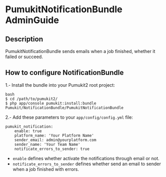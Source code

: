 PumukitNotificationBundle AdminGuide
====================================

Description
-----------

PumukitNotificationBundle sends emails when a job finished, whether it failed or succeed.

How to configure NotificationBundle
-----------------------------------

1.- Install the bundle into your Pumukit2 root project:

```
bash
$ cd /path/to/pumukit2/
$ php app/console pumukit:install:bundle Pumukit/NotificationBundle/PumukitNotificationBundle
```

2.- Add these parameters to your `app/config/config.yml` file:

```
pumukit_notification:
    enable: true
    platform_name: 'Your Platform Name'
    sender_email: admin@yourplatform.com
    sender_name: 'Your Team Name'
    notificate_errors_to_sender: true
```

* `enable` defines whether activate the notifications through email or not.
* `notificate_errors_to_sender` defines whether send an email to sender when a job finished with errors.